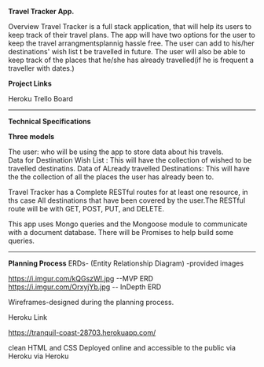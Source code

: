 **Travel Tracker App.**

Overview
Travel Tracker is a full stack application, that will help its users to keep track of their travel plans. The app will have two options for the user to keep the travel arrangmentsplannig hassle free. The user can add to his/her destinations' wish list t be travelled in future. The user will also be able to keep track of the places that he/she has already travelled(if he is  frequent a traveller with dates.) 

**Project Links**

Heroku
Trello Board

*********************************************
**Technical Specifications**


**Three models**

The user: who will be using the app to store data about his travels.  
Data for Destination Wish List : This will have the collection of wished to be travelled destinatins.
Data of ALready travelled Destinations: This will have the the collection of all the places the user has already been to.

Travel Tracker has a Complete RESTful routes for at least one resource, in ths case All destinations that have been covered by the user.The RESTful route will be with GET, POST, PUT, and DELETE.

This app uses Mongo queries and the Mongoose module to communicate with a document database.
There will be Promises to help build some queries.
*****************************************
**Planning Process**
ERDs- (Entity Relationship Diagram) -provided images

https://i.imgur.com/kQGszWI.jpg --MVP ERD
https://i.imgur.com/OrxyjYb.jpg -- InDepth ERD

Wireframes-designed during the planning process.

Heroku Link

https://tranquil-coast-28703.herokuapp.com/

clean HTML and CSS
Deployed online and accessible to the public via Heroku
 via Heroku
